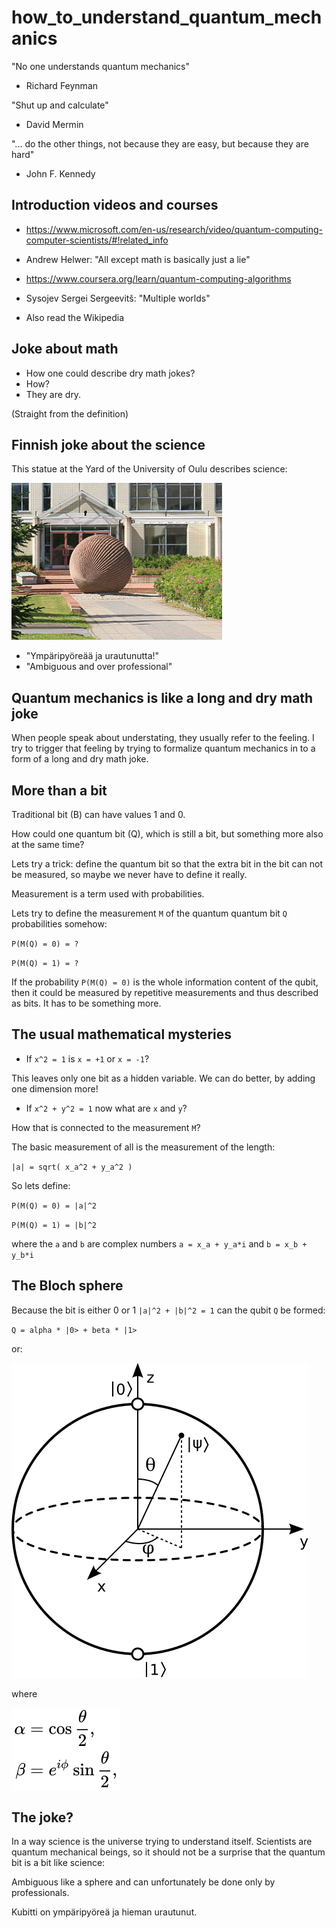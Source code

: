 # how_to_understand_quantum_mechanics

"No one understands quantum mechanics"
 - Richard Feynman

"Shut up and calculate"
 - David Mermin

"... do the other things, not because they are easy, but because they are hard"
 -  John F. Kennedy

## Introduction videos and courses

* https://www.microsoft.com/en-us/research/video/quantum-computing-computer-scientists/#!related_info
 - Andrew Helwer: "All except math is basically just a lie"

* https://www.coursera.org/learn/quantum-computing-algorithms
 - Sysojev Sergei Sergeevitš: "Multiple worlds"

* Also read the Wikipedia

## Joke about math

- How one could describe dry math jokes?
- How?
- They are dry.

(Straight from the definition)

## Finnish joke about the science

This statue at the Yard of the University of Oulu describes science:

![Image of science](statue_at_university_of_oulu.png)

- "Ympäripyöreää ja urautunutta!"
- "Ambiguous and over professional"

## Quantum mechanics is like a long and dry math joke

When people speak about understating, they usually refer to the feeling. 
I try to trigger that feeling by trying to formalize quantum mechanics in
to a form of a long and dry math joke.


## More than a bit

Traditional bit (B) can have values 1 and 0. 

How could one quantum bit (Q), which is still a bit, but something more also at the same time?

Lets try a trick: define the quantum bit so that the extra bit in the bit can not be measured, so
maybe we never have to define it really.

Measurement is a term used with probabilities.

Lets try to define the measurement `M` of the quantum quantum bit `Q` probabilities somehow:

`P(M(Q) = 0) = ?`

`P(M(Q) = 1) = ?`


If the probability `P(M(Q) = 0)` is the whole information content of the qubit, then it could be measured by repetitive measurements
and thus described as bits. It has to be something more.

## The usual mathematical mysteries

* If `x^2 = 1` is `x = +1` or `x = -1`?

This leaves only one bit as a hidden variable. We can do better, by adding one dimension more!

* If `x^2 + y^2 = 1` now what are `x` and `y`?

How that is connected to the measurement `M`?

The basic measurement of all is the measurement of the length:

`|a| = sqrt( x_a^2 + y_a^2 )`

So lets define:

`P(M(Q) = 0) = |a|^2`

`P(M(Q) = 1) = |b|^2`

where the `a` and `b` are complex numbers `a = x_a + y_a*i` and `b = x_b + y_b*i`

## The Bloch sphere

Because the bit is either 0 or 1 `|a|^2 + |b|^2 = 1` can the qubit `Q` be formed:

`Q = alpha * |0> + beta * |1>`

or:

![qubit](Bloch_sphere.svg)


where

![alpha](alpha.svg)


## The joke?

In a way science is the universe trying to understand itself. Scientists are quantum mechanical beings, so it
should not be a surprise that the quantum bit is a bit like science:

Ambiguous like a sphere and can unfortunately be done only by professionals.

Kubitti on ympäripyöreä ja hieman urautunut.

